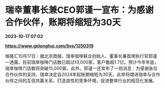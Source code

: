 # 瑞幸董事长兼CEO郭谨一宣布：为感谢合作伙伴，账期将缩短为30天

**2023-10-17 07:02**

**https://www.gelonghui.com/live/1250319**

格隆汇10月17日｜据北京商报，瑞幸咖啡联合创始人、董事长兼首席执行官郭谨一透露，目前瑞幸咖啡门店数已超过13,000家，客户数超1.7亿。预计今年年底，瑞幸咖啡门店数将突破15,000家。此外，郭谨一还宣布了一则消息：为感谢各位合作伙伴的支持，瑞幸决定自2024年起账期缩短为30天。此举将增进瑞幸与合作伙伴之间的互信共赢关系，打造良性的竞争环境，促进整体行业的规范化发展。